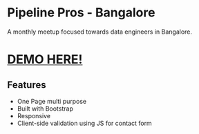 # Pipeline Pros - Bangalore
A monthly meetup focused towards data engineers in Bangalore.

# [DEMO HERE!](https://charlesanim.github.io/MeetUp/)

## Features
- One Page multi purpose
- Built with Bootstrap
- Responsive
- Client-side validation using JS for contact form
